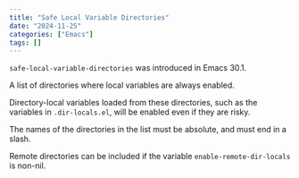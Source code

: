 ```yaml
---
title: "Safe Local Variable Directories"
date: "2024-11-25"
categories: ["Emacs"]
tags: []
---
```


`safe-local-variable-directories` was introduced in Emacs 30.1.

A list of directories where local variables are always enabled.

Directory-local variables loaded from these directories, such as the variables in `.dir-locals.el`, will be enabled even if they are risky.

The names of the directories in the list must be absolute, and must end in a slash.

Remote directories can be included if the variable `enable-remote-dir-locals` is non-nil.
